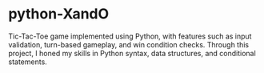 # python-XandO
Tic-Tac-Toe game implemented using Python, with features such as input validation, turn-based gameplay, and win condition checks. Through this project, I honed my skills in Python syntax, data structures, and conditional statements.
